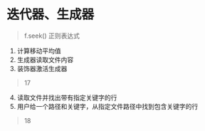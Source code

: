 # 迭代器、生成器

> f.seek()
> 正则表达式

1. 计算移动平均值
2. 生成器读取文件内容
3. 装饰器激活生成器

> 17

4. 读取文件并找出带有指定关键字的行
5. 用户给一个路径和关键字，从指定文件路径中找到包含关键字的行

> 18

